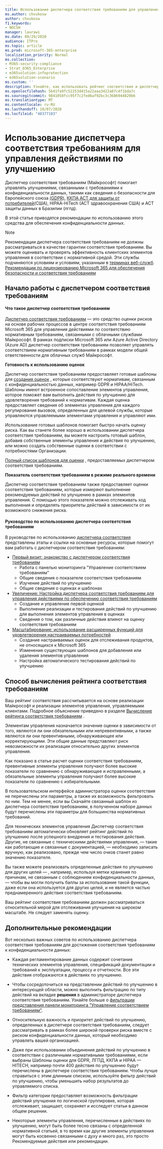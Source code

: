 ```yaml
---
title: Использование диспетчера соответствия требованиям для управления действиями по улучшению
ms.author: chvukosw
author: chvukosw
f1.keywords:
- NOCSH
manager: laurawi
ms.date: 09/29/2020
audience: ITPro
ms.topic: article
ms.prod: microsoft-365-enterprise
localization_priority: Normal
ms.collection:
- M365-security-compliance
- Strat_O365_Enterprise
- m365solution-infoprotection
- m365solution-scenario
ms.custom: ''
description: Узнайте, как использовать рейтинг соответствия и диспетчер соответствия требованиям для усовершенствования уровня защиты персональных данных.
ms.openlocfilehash: 5b41fa9fc52253d415a22aaa3422a87c4f1bda7c
ms.sourcegitcommit: 9841058fcc95f7c2fed6af92bc3c3686944829b6
ms.translationtype: MT
ms.contentlocale: ru-RU
ms.lasthandoff: 10/07/2020
ms.locfileid: "48377103"
---
```

# <a name="use-compliance-manager-to-manage-improvement-actions"></a>Использование диспетчера соответствия требованиям для управления действиями по улучшению

Диспетчер соответствия требованиям (Майкрософт) помогает управлять улучшениями, связанными с требованиями к конфиденциальности данных, такими как сведения о безопасности для Европейского союза [(GDPR)](../compliance/gdpr.md), [ККПА ACT для защиты от потребителей](../compliance/ccpa-faq.md)(США), HIPAA-HiTech (ACT здравоохранения США) и ACT защиты данных в Бразилии (лгпд).

В этой статье приводятся рекомендации по использованию этого средства для обеспечения конфиденциальности данных.

>[!Note]
>Рекомендации диспетчера соответствия требованиям не должны рассматриваться в качестве гарантии соответствия требованиям. Вы можете оценивать и проверять эффективность клиентских элементов управления в соответствии с нормативной средой. Эти службы подчиняются условиям и условиям, указанным в [терминах веб-служб](https://go.microsoft.com/fwlink/?linkid=2108910). [Рекомендации по лицензированию Microsoft 365 для обеспечения безопасности и соответствия требованиям](https://docs.microsoft.com/office365/servicedescriptions/microsoft-365-service-descriptions/microsoft-365-tenantlevel-services-licensing-guidance/microsoft-365-security-compliance-licensing-guidance#compliance-manager)
>

## <a name="getting-started-with-compliance-manager"></a>Начало работы с диспетчером соответствия требованиям

#### <a name="what-is-compliance-manager"></a>Что такое диспетчер соответствия требованиям

[Диспетчер соответствия требованиям](../compliance/compliance-manager.md) — это средство оценки рисков на основе рабочих процессов в центре соответствия требованиям Microsoft 365 для управления действиями по соответствию нормативным требованиям, связанными с облачными службами Майкрософт. В рамках подписки Microsoft 365 или Azure Active Directory (Azure AD) диспетчер соответствия требованиям позволяет управлять соответствием нормативным требованиям в рамках модели общей ответственности для облачных служб Майкрософт.

**Готовность к использованию оценок**

Диспетчер соответствия требованиям предоставляет готовые шаблоны для [создания оценок](../compliance/compliance-manager-assessments.md) , которые соответствуют нормативам, связанным с конфиденциальностью данных, например GDPR и HIPAA/HiTech. Шаблоны имеют встроенное сопоставление элементов управления, которое поможет вам выполнить действия по улучшению для удовлетворения требований к нормативам. Каждая оценка предоставляет сведения об элементах управления для каждого регулирования вызовов, определенных для целевой службы, которые управляются управляемыми элементами управления и управляют ими. 

Использование готовых шаблонов помогает быстро начать оценку риска. Как вы станете более хорошо в использовании диспетчера соответствия требованиям, вы можете настроить готовый шаблон, добавив собственные элементы управления и действия по улучшению, или можно создать собственные оценки в соответствии с потребностями Организации.

[Полный список шаблонов для оценки](../compliance/compliance-manager-templates-list.md) , предоставляемых диспетчером соответствия требованиям.

**Показатель соответствия требованиям в режиме реального времени**

Диспетчер соответствия требованиям также предоставляет оценки соответствия требованиям, которые измеряют выполнение рекомендуемых действий по улучшению в рамках элементов управления. С помощью этого показателя можно отслеживать ход выполнения и определять приоритеты действий в зависимости от их возможного снижения риска.

#### <a name="use-the-compliance-manager-quickstart-guide"></a>Руководство по использованию диспетчера соответствия требованиям

В руководстве по использованию [диспетчера соответствия](../compliance/compliance-manager-quickstart.md) представлены этапы и ссылки на основные ресурсы, которые помогут вам работать с диспетчером соответствия требованиям:

- [Первый визит: знакомство с диспетчером соответствия требованиям](../compliance/compliance-manager-quickstart.md#first-visit-get-to-know-compliance-manager)
    - Работа с панелью мониторинга "Управление соответствием требованиям"
    - Общие сведения о показателе соответствия требованиям
    - Изучение действий по улучшению
    - Общие сведения о оценках и шаблонах
- [Увеличение: Настройка диспетчера соответствия требованиям для управления действиями по обеспечению соответствия требованиям](../compliance/compliance-manager-quickstart.md#ramping-up-configure-compliance-manager-to-manage-your-compliance-activities)
    - Создание и управление первой оценкой
    - Выполнение реализации и тестирования действий по улучшению для выполнения элементов управления в оценках
    - Сведения о том, как различные действия влияют на оценку соответствия требованиям
- [Масштабирование: использование расширенных функций для удовлетворения настраиваемых потребностей](../compliance/compliance-manager-quickstart.md#scaling-up-use-advanced-functionality-to-meet-your-custom-needs)
    - Создание настраиваемых оценок для отслеживания продуктов, не относящихся к Microsoft 365
    - Изменение существующих шаблонов для добавления или удаления элементов управления
    - Настройка автоматического тестирования действий по улучшению

## <a name="how-your-compliance-score-is-calculated"></a>Способ вычисления рейтинга соответствия требованиям

Ваш рейтинг соответствия рассчитывается на основе реализации Майкрософт и реализации элементов управления, управляемыми клиентами. Подробное объяснение приведено в разделе [Вычисление рейтинга соответствия требованиям](../compliance/compliance-score-calculation.md) .

Элементам управления назначается значение оценки в зависимости от того, являются ли они обязательными или непревентивными, а также являются ли они превентивными, обнаруживающее или корректирующими. Эти общие данные представляют риск невозможности их реализации относительно других элементов управления.

Как показано в статье расчет оценки соответствия требованиям, превентивные элементы управления получают более высокие показатели по сравнению с обнаруживающее и исправленными, а обязательные элементы управления получают более высокие показатели по сравнению с избирательными.

В пользовательском интерфейсе администратора оценки соответствия не перечислены эти параметры, а также их возможность фильтровать по ним. Тем не менее, если вы Скачайте связанный шаблон из диспетчера соответствия требованиям, в полученном наборе данных будут перечислены эти параметры для большинства нормативных требований.

Для технических элементов управления Диспетчер соответствия требованиям автоматически обновляет рейтинг действий по улучшению после успешного внедрения и тестирования действия. Другие, не связанные с техническими действиями управления, &mdash; такие как работающие и связанные с документацией, &mdash; необходимо записать вручную, как реализовано, прежде чем число очков станет равно значению показателя.

Вы также можете реализовать определенные действия по улучшению для других целей &mdash; , например, используя метки хранения по причинам, не связанным с соблюдением конфиденциальности данных, &mdash; чтобы вы могли получить баллы за использование такой функции, даже если она используется для других целей, и не является частью преднамеренного действия соответствия требованиям.

Ваш рейтинг соответствия требованиям должен рассматриваться относительной мерой для отслеживания улучшения на широком масштабе. Не следует заменять оценку.

## <a name="additional-guidance"></a>Дополнительные рекомендации

Вот несколько важных советов по использованию диспетчера соответствия требованиям для достижения соответствия требованиям к конфиденциальности данных:

- Каждая регламентирование данных содержит сочетание технических элементов управления, спецификаций документации и требований к эксплуатации, процессу и отчетности. Все эти действия отображаются в действиях по улучшению.

- Чтобы сосредоточиться на представлении действий по улучшению в интересующей области, можно выполнить фильтрацию по типу действий на вкладке **решения** в администраторе диспетчера соответствия требованиям. Узнайте больше о [фильтрации представления панели мониторинга "Управление соответствием требованиям"](../compliance/compliance-manager-setup.md#filtering-your-dashboard-view).

- Относительную важность и приоритет действий по улучшению, определенных в диспетчере соответствия требованиям, следует рассматривать в рамках более широкой проверки риска вместе с риском конфиденциальности данных, который необходимо управлять вашей организацией.

- Даже при использовании объединения действий по улучшению в соответствии с различными нормативными требованиями, если выбраны Шаблоны оценки для GDPR, ЛГПД, ККПА и HIPAA — HITECH, например почти 400 действия по улучшению будут перечислены в диспетчере соответствия требованиям. Чтобы лучше справиться с этим длинным списком, используйте фильтр действий по улучшению, чтобы уменьшить набор результатов до управляемого списка.

- Фильтр категории предоставляет возможность фильтрации действий улучшения по логической группировке, которая отслеживает, защищает, сохраняет и исследует статьи в данном общем решении.

- Некоторые элементы управления, перечисленные в действиях по улучшению, могут быть более тесно связаны с определенной нормативной статьей, в то время как другие элементы управления могут быть косвенно связанными с духу и много раз, это просто Рекомендуемые действия или рекомендации.